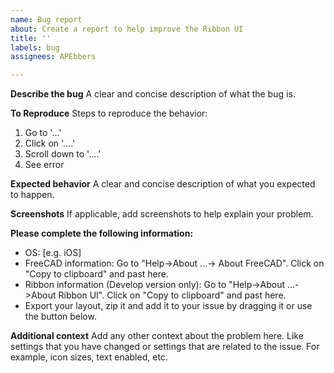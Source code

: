 ```yaml
---
name: Bug report
about: Create a report to help improve the Ribbon UI
title: ''
labels: bug
assignees: APEbbers

---
```


**Describe the bug**
A clear and concise description of what the bug is.

**To Reproduce**
Steps to reproduce the behavior:
1. Go to '...'
2. Click on '....'
3. Scroll down to '....'
4. See error

**Expected behavior**
A clear and concise description of what you expected to happen.

**Screenshots**
If applicable, add screenshots to help explain your problem.

**Please complete the following information:**
 - OS: [e.g. iOS]
 - FreeCAD information: 
   Go to "Help->About ...-> About FreeCAD". Click on "Copy to clipboard" and past here.
- Ribbon information (Develop version only):
  Go to "Help->About ...->About Ribbon UI". Click on "Copy to clipboard" and past here.
- Export your layout, zip it and add it to your issue by dragging it or use the button below.

**Additional context**
Add any other context about the problem here. Like settings that you have changed or settings that are related to the issue. For example, icon sizes, text enabled, etc.
